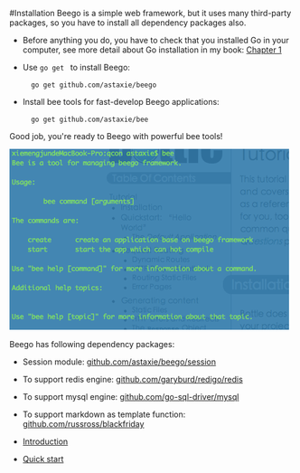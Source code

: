 #Installation
Beego is a simple web framework, but it uses many third-party packages, so you have to install all dependency packages also.

- Before anything you do, you have to check that you installed Go in your computer, see more detail about Go installation in my book: [Chapter 1](https://github.com/Unknwon/build-web-application-with-golang_EN/blob/master/eBook/01.1.md)
- Use `go get ` to install Beego: 

		go get github.com/astaxie/beego
		
- Install bee tools for fast-develop Beego applications: 

		go get github.com/astaxie/bee		

Good job, you're ready to Beego with powerful bee tools! 

![](images/bee.png)

Beego has following dependency packages:

- Session module: [github.com/astaxie/beego/session](github.com/astaxie/beego/session)
- To support redis engine: [github.com/garyburd/redigo/redis](github.com/garyburd/redigo/redis)
- To support mysql engine: [github.com/go-sql-driver/mysql](github.com/go-sql-driver/mysql)
- To support markdown as template function: [github.com/russross/blackfriday](github.com/russross/blackfriday)

- [Introduction](README.md)
- [Quick start](Quickstart.md)